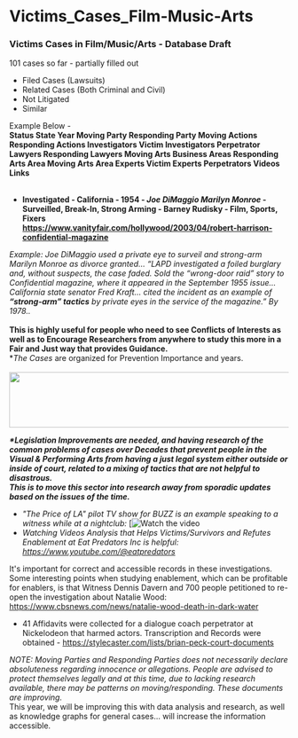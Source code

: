 # Victims_Cases_Film-Music-Arts
<h3>Victims Cases in Film/Music/Arts - Database Draft</h3>

101 cases so far - partially filled out

- Filed Cases (Lawsuits)<br>
- Related Cases (Both Criminal and Civil)<br>
- Not Litigated<br>
- Similar <br>

Example Below -<br>
<b>
Status	State	Year	Moving Party	Responding Party	Moving Actions	Responding Actions	Investigators Victim	Investigators Perpetrator	Lawyers Responding	Lawyers Moving	Arts Business Areas	Responding Arts Area	Moving Arts Area	Experts Victim	Experts Perpetrators	Videos	Links											
<br>
- Investigated -	California -	1954 -	<i>Joe DiMaggio	Marilyn Monroe</i> -	Surveilled, Break-In, Strong Arming	- 	Barney Rudisky	-		Film, Sports, Fixers					<br>	https://www.vanityfair.com/hollywood/2003/04/robert-harrison-confidential-magazine		
</b>
<i>Example: Joe DiMaggio used a private eye to surveil and strong-arm Marilyn Monroe as divorce granted… “LAPD investigated a foiled burglary and, without suspects, the case faded. Sold the “wrong-door raid” story to Confidential magazine, where it appeared in the September 1955 issue…
<br>California state senator Fred Kraft… cited the incident as an example of <b>“strong-arm” tactics</b> by private eyes in the service of the magazine.” By 1978..</i><br>
<br><b>This is highly useful for people who need to see Conflicts of Interests as well as to Encourage Researchers from anywhere to study this more in a Fair and Just way that provides Guidance.</b>
<br>*<i>The Cases</i> are organized for Prevention Importance and years.
<br><br>
<center><img src="https://github.com/RescueSocialTech/Victims_Cases_Film-Music-Arts/blob/main/z-film-banner.jpg" width="600" height="100"></center>	

<i><b>*Legislation Improvements are needed, and having research of the common problems of cases over Decades that prevent people in the Visual & Performing Arts from having a just legal system either outside or inside of court, related to a mixing of tactics that are not helpful to disastrous.
<br>This is to move this sector into research away from sporadic updates based on the issues of the time.</i></b>
<br>
- <i>"The Price of LA" pilot TV show for BUZZ is an example speaking to a witness while at a nightclub:</i>
[![Watch the video]((https://vimeo.com/311363928))
- <i>Watching Videos Analysis that Helps Victims/Survivors and Refutes Enablement at Eat Predators Inc is helpful: https://www.youtube.com/@eatpredators</i>

It's important for correct and accessible records in these investigations. Some interesting points when studying enablement, which can be profitable for enablers, is that Witness Dennis Davern and 700 people petitioned to re-open the investigation about Natalie Wood: https://www.cbsnews.com/news/natalie-wood-death-in-dark-water
- 41 Affidavits were collected for a dialogue coach perpetrator at Nickelodeon that harmed actors. Transcription and Records were obtained - https://stylecaster.com/lists/brian-peck-court-documents

<i>NOTE: Moving Parties and Responding Parties does not necessarily declare absoluteness regarding innocence or allegations. People are advised to protect themselves legally and at this time, due to lacking research available, there may be patterns on moving/responding. These documents are improving.</i>
<br>This year, we will be improving this with data analysis and research, as well as knowledge graphs for general cases... will increase the information accessible.
